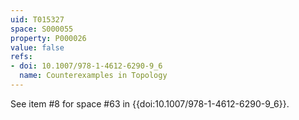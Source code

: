 ```yaml
---
uid: T015327
space: S000055
property: P000026
value: false
refs:
- doi: 10.1007/978-1-4612-6290-9_6
  name: Counterexamples in Topology
---
```


See item #8 for space #63 in {{doi:10.1007/978-1-4612-6290-9_6}}.
